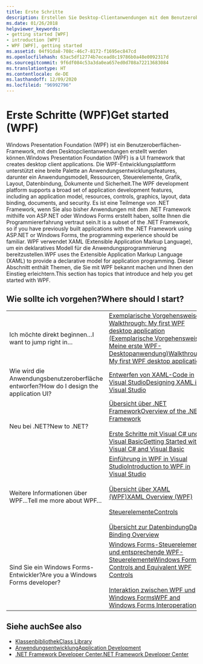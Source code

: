 ```yaml
---
title: Erste Schritte
description: Erstellen Sie Desktop-Clientanwendungen mit dem Benutzeroberflächenframework von Windows Presentation Foundation (WPF), einer Teilmenge von .NET Framework.
ms.date: 01/26/2018
helpviewer_keywords:
- getting started [WPF]
- introduction [WPF]
- WPF [WPF], getting started
ms.assetid: 04f91da8-708c-46c7-8172-f1695ec847cd
ms.openlocfilehash: 63ac5df12774b7ecead8c19786b0a48e0092317d
ms.sourcegitcommit: 9f6df084c53a3da0ea657ed0d708a72213683084
ms.translationtype: HT
ms.contentlocale: de-DE
ms.lasthandoff: 12/09/2020
ms.locfileid: "96992796"
---
```

# <a name="get-started-wpf"></a><span data-ttu-id="0c64b-103">Erste Schritte (WPF)</span><span class="sxs-lookup"><span data-stu-id="0c64b-103">Get started (WPF)</span></span>

<span data-ttu-id="0c64b-104">Windows Presentation Foundation (WPF) ist ein Benutzeroberflächen-Framework, mit dem Desktopclientanwendungen erstellt werden können.</span><span class="sxs-lookup"><span data-stu-id="0c64b-104">Windows Presentation Foundation (WPF) is a UI framework that creates desktop client applications.</span></span> <span data-ttu-id="0c64b-105">Die WPF-Entwicklungsplattform unterstützt eine breite Palette an Anwendungsentwicklungsfeatures, darunter ein Anwendungsmodell, Ressourcen, Steuerelemente, Grafik, Layout, Datenbindung, Dokumente und Sicherheit.</span><span class="sxs-lookup"><span data-stu-id="0c64b-105">The WPF development platform supports a broad set of application development features, including an application model, resources, controls, graphics, layout, data binding, documents, and security.</span></span> <span data-ttu-id="0c64b-106">Es ist eine Teilmenge von .NET Framework, wenn Sie also bisher Anwendungen mit dem .NET Framework mithilfe von ASP.NET oder Windows Forms erstellt haben, sollte Ihnen die Programmiererfahrung vertraut sein.</span><span class="sxs-lookup"><span data-stu-id="0c64b-106">It is a subset of the .NET Framework, so if you have previously built applications with the .NET Framework using ASP.NET or Windows Forms, the programming experience should be familiar.</span></span> <span data-ttu-id="0c64b-107">WPF verwendet XAML (Extensible Application Markup Language), um ein deklaratives Modell für die Anwendungsprogrammierung bereitzustellen.</span><span class="sxs-lookup"><span data-stu-id="0c64b-107">WPF uses the Extensible Application Markup Language (XAML) to provide a declarative model for application programming.</span></span> <span data-ttu-id="0c64b-108">Dieser Abschnitt enthält Themen, die Sie mit WPF bekannt machen und Ihnen den Einstieg erleichtern.</span><span class="sxs-lookup"><span data-stu-id="0c64b-108">This section has topics that introduce and help you get started with WPF.</span></span>  
  
## <a name="where-should-i-start"></a><span data-ttu-id="0c64b-109">Wie sollte ich vorgehen?</span><span class="sxs-lookup"><span data-stu-id="0c64b-109">Where should I start?</span></span>  
  
|||  
|-|-|  
|<span data-ttu-id="0c64b-110">Ich möchte direkt beginnen…</span><span class="sxs-lookup"><span data-stu-id="0c64b-110">I want to jump right in…</span></span>|[<span data-ttu-id="0c64b-111">Exemplarische Vorgehensweise: Walkthrough: My first WPF desktop application (Exemplarische Vorgehensweise: Meine erste WPF-Desktopanwendung)</span><span class="sxs-lookup"><span data-stu-id="0c64b-111">Walkthrough: My first WPF desktop application</span></span>](walkthrough-my-first-wpf-desktop-application.md)|  
|<span data-ttu-id="0c64b-112">Wie wird die Anwendungsbenutzeroberfläche entworfen?</span><span class="sxs-lookup"><span data-stu-id="0c64b-112">How do I design the application UI?</span></span>|[<span data-ttu-id="0c64b-113">Entwerfen von XAML-Code in Visual Studio</span><span class="sxs-lookup"><span data-stu-id="0c64b-113">Designing XAML in Visual Studio</span></span>](/visualstudio/designers/designing-xaml-in-visual-studio)|  
|<span data-ttu-id="0c64b-114">Neu bei .NET?</span><span class="sxs-lookup"><span data-stu-id="0c64b-114">New to .NET?</span></span>|[<span data-ttu-id="0c64b-115">Übersicht über .NET Framework</span><span class="sxs-lookup"><span data-stu-id="0c64b-115">Overview of the .NET Framework</span></span>](/dotnet/framework/get-started/overview)<br /><br /> [<span data-ttu-id="0c64b-116">Erste Schritte mit Visual C# und Visual Basic</span><span class="sxs-lookup"><span data-stu-id="0c64b-116">Getting Started with Visual C# and Visual Basic</span></span>](/visualstudio/ide/quickstart-visual-basic-console)|  
|<span data-ttu-id="0c64b-117">Weitere Informationen über WPF...</span><span class="sxs-lookup"><span data-stu-id="0c64b-117">Tell me more about WPF…</span></span>|[<span data-ttu-id="0c64b-118">Einführung in WPF in Visual Studio</span><span class="sxs-lookup"><span data-stu-id="0c64b-118">Introduction to WPF in Visual Studio</span></span>](introduction-to-wpf-in-vs.md)<br /><br /> [<span data-ttu-id="0c64b-119">Übersicht über XAML (WPF)</span><span class="sxs-lookup"><span data-stu-id="0c64b-119">XAML Overview (WPF)</span></span>](/dotnet/desktop-wpf/fundamentals/xaml)<br /><br /> [<span data-ttu-id="0c64b-120">Steuerelemente</span><span class="sxs-lookup"><span data-stu-id="0c64b-120">Controls</span></span>](../controls/index.md)<br /><br /> [<span data-ttu-id="0c64b-121">Übersicht zur Datenbindung</span><span class="sxs-lookup"><span data-stu-id="0c64b-121">Data Binding Overview</span></span>](/dotnet/desktop-wpf/data/data-binding-overview)|  
|<span data-ttu-id="0c64b-122">Sind Sie ein Windows Forms-Entwickler?</span><span class="sxs-lookup"><span data-stu-id="0c64b-122">Are you a Windows Forms developer?</span></span>|[<span data-ttu-id="0c64b-123">Windows Forms-Steuerelemente und entsprechende WPF-Steuerelemente</span><span class="sxs-lookup"><span data-stu-id="0c64b-123">Windows Forms Controls and Equivalent WPF Controls</span></span>](../advanced/windows-forms-controls-and-equivalent-wpf-controls.md)<br /><br /> [<span data-ttu-id="0c64b-124">Interaktion zwischen WPF und Windows Forms</span><span class="sxs-lookup"><span data-stu-id="0c64b-124">WPF and Windows Forms Interoperation</span></span>](../advanced/wpf-and-windows-forms-interoperation.md)|  
  
## <a name="see-also"></a><span data-ttu-id="0c64b-125">Siehe auch</span><span class="sxs-lookup"><span data-stu-id="0c64b-125">See also</span></span>

- [<span data-ttu-id="0c64b-126">Klassenbibliothek</span><span class="sxs-lookup"><span data-stu-id="0c64b-126">Class Library</span></span>](../class-library-wpf.md)
- [<span data-ttu-id="0c64b-127">Anwendungsentwicklung</span><span class="sxs-lookup"><span data-stu-id="0c64b-127">Application Development</span></span>](../app-development/index.md)
- [<span data-ttu-id="0c64b-128">.NET Framework Developer Center</span><span class="sxs-lookup"><span data-stu-id="0c64b-128">.NET Framework Developer Center</span></span>](https://dotnet.microsoft.com)
